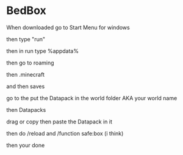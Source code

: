 # BedBox

When downloaded go to Start Menu for windows

then type "run"

then in run type %appdata%

then go to roaming

then .minecraft

and then saves 

go to the put the Datapack in the world folder AKA your world name

then Datapacks

drag or copy then paste the Datapack in it

then do /reload and /function safe:box (i think)

then your done
